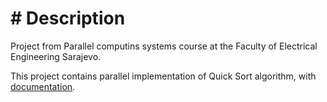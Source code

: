 # # Description

Project from Parallel computins systems course at the Faculty of Electrical Engineering Sarajevo.

This project contains parallel implementation of Quick Sort algorithm, with
[documentation](https://github.com/vhasic/PRS-projekat/blob/master/Documentation_Parallelization_of_Quicksort_algorithm_on_CPU.pdf).
